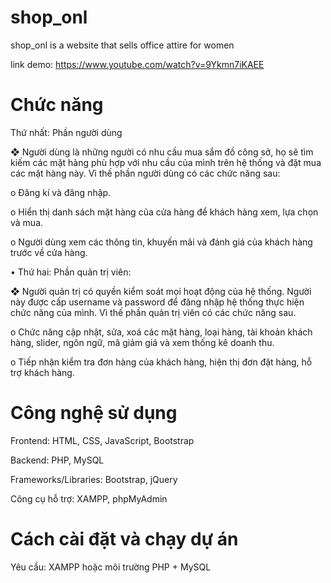 # shop_onl

shop_onl is a website that sells office attire for women

link demo: https://www.youtube.com/watch?v=9Ykmn7iKAEE
# Chức năng

Thứ nhất: Phần người dùng 

❖ Người dùng là những người có nhu cầu mua sắm đồ công sở, họ sẽ tìm kiếm các 
mặt hàng phù hợp với nhu cầu của mình trên hệ thống và đặt mua các mặt hàng 
này. Vì thế phần người dùng có các chức năng sau: 

o Đăng kí và đăng nhập. 

o Hiển thị danh sách mặt hàng của cửa hàng để khách hàng xem, lựa chọn và 
mua. 

o Người dùng xem các thông tin, khuyến mãi và đánh giá của khách hàng trước 
về cửa hàng. 

• Thứ hai: Phần quản trị viên: 

❖ Người quản trị có quyền kiểm soát mọi hoạt động của hệ thống. Người này được 
cấp username và password để đăng nhập hệ thống thực hiện chức năng của mình. 
Vì thế phần quản trị viên có các chức năng sau. 

o Chức năng cập nhật, sửa, xoá các mặt hàng, loại hàng, tài khoản khách hàng, 
slider, ngôn ngữ, mã giảm giá và xem thống kê doanh thu. 

o Tiếp nhận kiểm tra đơn hàng của khách hàng, hiện thị đơn đặt hàng, hỗ trợ 
khách hàng.

# Công nghệ sử dụng

Frontend: HTML, CSS, JavaScript, Bootstrap

Backend: PHP, MySQL

Frameworks/Libraries: Bootstrap, jQuery

Công cụ hỗ trợ: XAMPP, phpMyAdmin

# Cách cài đặt và chạy dự án

Yêu cầu: XAMPP hoặc môi trường PHP + MySQL

